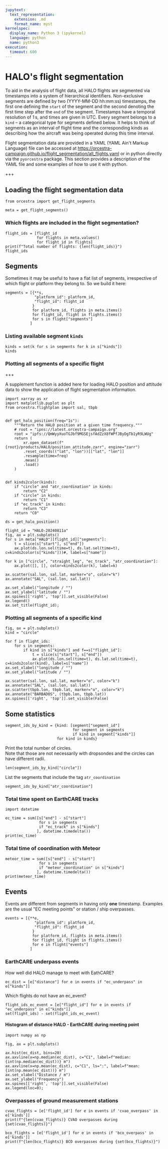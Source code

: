 ```yaml
---
jupytext:
  text_representation:
    extension: .md
    format_name: myst
kernelspec:
  display_name: Python 3 (ipykernel)
  language: python
  name: python3
execution:
  timeout: 600
---
```


# HALO's flight segmentation
To aid in the analysis of flight data, all HALO flights are segmented via timestamps into a system of hierarchical identifiers. Non-exclusive segments are defined by two (YYYY-MM-DD hh:mm:ss) timestamps, the first one defining the `start` of the segment and the second denoting the first time step after the `end` of the segment. Timestamps have a temporal resolution of 1 s, and times are given in UTC. Every segment belongs to a `kind` – a categorical type for segments defined below. It helps to think of segments as an interval of flight time and the corresponding kinds as describing how the aircraft was being operated during this time interval.

Flight segmentation data are provided in a YAML (YAML Ain't Markup Language) file can be accessed at https://orcestra-campaign.github.io/flight_segmentation/all_flights.yaml or in python directly via the `pyorcestra` package. This section provides a description of the YAML file and some examples of how to use it with python.

+++

## Loading the flight segmentation data

```{code-cell} ipython3
from orcestra import get_flight_segments

meta = get_flight_segments()
```

### Which flights are included in the flight segmentation?

```{code-cell} ipython3
flight_ids = [flight_id
              for flights in meta.values()
              for flight_id in flights]
print(f"Total number of flights: {len(flight_ids)}")
flight_ids
```

## Segments

Sometimes it may be useful to have a flat list of segments, irrespective of which flight or platform they belong to. So we build it here:

```{code-cell} ipython3
segments = [{**s,
             "platform_id": platform_id,
             "flight_id": flight_id
            }
            for platform_id, flights in meta.items()
            for flight_id, flight in flights.items()
            for s in flight["segments"]
           ]
```

### Listing available segment `kinds`

```{code-cell} ipython3
kinds = set(k for s in segments for k in s["kinds"])
kinds
```

### Plotting all segments of a specific flight

+++

A supplement function is added here for loading HALO position and attitude data to show the application of flight segmentation information.

```{code-cell} ipython3
import xarray as xr
import matplotlib.pyplot as plt
from orcestra.flightplan import sal, tbpb


def get_halo_position(freq="1s"):
    """Return the HALO position at a given time frequency."""
    # root = "ipns://latest.orcestra-campaign.org"
    root = "ipfs://QmWyyXuoTGJbf9MGSEjsfAdZzX8fWPfJByDgTb1yR9LWUg"
    return (
        xr.open_dataset(f"{root}/products/HALO/position_attitude.zarr", engine="zarr")
        .reset_coords(("lat", "lon"))[["lat", "lon"]]
        .resample(time=freq)
        .mean()
        .load()
    )


def kinds2color(kinds):
    if "circle" and "atr_coordination" in kinds:
        return "C2"
    if "circle" in kinds:
        return "C1"
    if "ec_track" in kinds:
        return "C3"
    return "C0"
```

```{code-cell} ipython3
ds = get_halo_position()

flight_id = "HALO-20240811a"
fig, ax = plt.subplots()
for s in meta["HALO"][flight_id]["segments"]:
    t = slice(s["start"], s["end"])
    ax.plot(ds.lon.sel(time=t), ds.lat.sel(time=t), c=kinds2color(s["kinds"]))#, label=s["name"])

for k in ["circle", "straight_leg", "ec_track", "atr_coordination"]:
    ax.plot([], [], color=kinds2color(k), label=k)

ax.scatter(sal.lon, sal.lat, marker="o", color="k")
ax.annotate("SAL", (sal.lon, sal.lat))

ax.set_xlabel("longitude / °")
ax.set_ylabel("latitude / °")
ax.spines[['right', 'top']].set_visible(False)
ax.legend()
ax.set_title(flight_id);
```

### Plotting all segments of a specific kind

```{code-cell} ipython3
fig, ax = plt.subplots()
kind = "circle"

for f in flight_ids:
    for s in segments:
        if kind in s["kinds"] and f==s["flight_id"]:
            t = slice(s["start"], s["end"])
            ax.plot(ds.lon.sel(time=t), ds.lat.sel(time=t), c=kinds2color(kind), label=s["name"])
ax.set_xlabel("longitude / °")
ax.set_ylabel("latitude / °")

ax.scatter(sal.lon, sal.lat, marker="o", color="k")
ax.annotate("SAL", (sal.lon, sal.lat))
ax.scatter(tbpb.lon, tbpb.lat, marker="o", color="k")
ax.annotate("BARBADOS", (tbpb.lon, tbpb.lat))
ax.spines[['right', 'top']].set_visible(False)
```

## Some statistics

```{code-cell} ipython3
segment_ids_by_kind = {kind: [segment["segment_id"]
                              for segment in segments
                              if kind in segment["kinds"]]
                       for kind in kinds}
```

Print the total number of circles.  
Note that those are not necessarily with dropsondes and the circles can have different radii.

```{code-cell} ipython3
len(segment_ids_by_kind["circle"])
```

List the segments that include the tag `atr_coordination`

```{code-cell} ipython3
segment_ids_by_kind["atr_coordination"]
```

### Total time spent on EarthCARE tracks

```{code-cell} ipython3
import datetime

ec_time = sum([s["end"] - s["start"]
               for s in segments
               if "ec_track" in s["kinds"]
              ], datetime.timedelta())
print(ec_time)
```

### Total time of coordination with Meteor

```{code-cell} ipython3
meteor_time = sum([s["end"] - s["start"]
               for s in segments
               if "meteor_coordination" in s["kinds"]
              ], datetime.timedelta())
print(meteor_time)
```

## Events
Events are different from segments in having only **one** timestamp. Examples are the usual "EC meeting points" or station / ship overpasses.

```{code-cell} ipython3
events = [{**e,
             "platform_id": platform_id,
             "flight_id": flight_id
            }
            for platform_id, flights in meta.items()
            for flight_id, flight in flights.items()
            for e in flight["events"]
           ]
```

### EarthCARE underpass events
How well did HALO manage to meet with EathCARE?

```{code-cell} ipython3
ec_dist = [e["distance"] for e in events if "ec_underpass" in e["kinds"]]
```

Which flights do not have an ec_event?

```{code-cell} ipython3
flight_ids_ec_event = [e["flight_id"] for e in events if "ec_underpass" in e["kinds"]]
set(flight_ids) - set(flight_ids_ec_event)
```

#### Histogram of distance HALO - EarthCARE during meeting point

```{code-cell} ipython3
import numpy as np

fig, ax = plt.subplots()

ax.hist(ec_dist, bins=20)
ax.axvline(x=np.median(ec_dist), c="C1", label=f"median: {int(np.median(ec_dist))} m")
ax.axvline(x=np.mean(ec_dist), c="C1", ls=":", label=f"mean: {int(np.mean(ec_dist))} m")
ax.set_xlabel("Distance / m")
ax.set_ylabel("Frequency")
ax.spines[['right', 'top']].set_visible(False)
ax.legend(loc=0);
```

### Overpasses of ground measurement stations

```{code-cell} ipython3
cvao_flights = [e['flight_id'] for e in events if 'cvao_overpass' in e['kinds']]
print(f"{len(cvao_flights)} CVAO overpasses during {set(cvao_flights)}")
```

```{code-cell} ipython3
bco_flights = [e['flight_id'] for e in events if 'bco_overpass' in e['kinds']]
print(f"{len(bco_flights)} BCO overpasses during {set(bco_flights)}")
```
